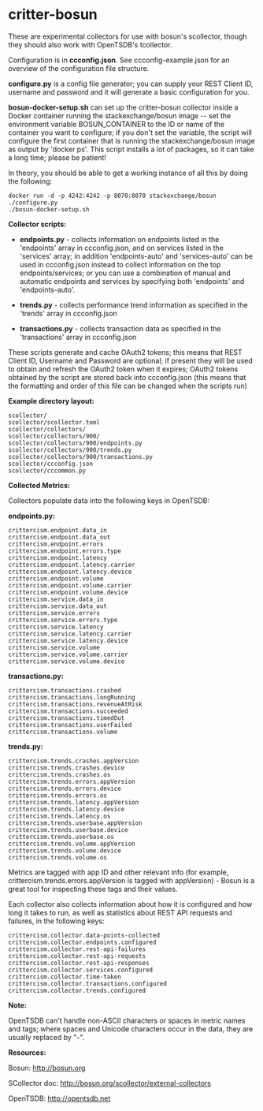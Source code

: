 critter-bosun
=============


These are experimental collectors for use with bosun's scollector, though they
should also work with OpenTSDB's tcollector.

Configuration is in **ccconfig.json**. See ccconfig-example.json for an overview
of the configuration file structure.

**configure.py** is a config file generator; you can supply your REST Client ID,
username and password and it will generate a basic configuration for you.

**bosun-docker-setup.sh** can set up the critter-bosun collector inside a
Docker container running the stackexchange/bosun image -- set the environment
variable BOSUN_CONTAINER to the ID or name of the container you want to configure;
if you don't set the variable, the script will configure the first container
that is running the stackexchange/bosun image as output by 'docker ps'. This
script installs a lot of packages, so it can take a long time; please be patient!

In theory, you should be able to get a working instance of all this by doing the following:

    docker run -d -p 4242:4242 -p 8070:8070 stackexchange/bosun
    ./configure.py
    ./bosun-docker-setup.sh

**Collector scripts:**

-   **endpoints.py** - collects information on endpoints listed in the
    'endpoints' array in ccconfig.json, and on services listed in the
    'services' array; in addition 'endpoints-auto' and 'services-auto'
    can be used in ccconfig.json instead to collect information on the 
    top <limit> endpoints/services; or you can use a combination of manual
    and automatic endpoints and services by specifying both 'endpoints'
    and 'endpoints-auto'.

-   **trends.py** - collects performance trend information as specified in the
    'trends' array in ccconfig.json

-   **transactions.py** - collects transaction data as specified in the
    'transactions' array in ccconfig.json

These scripts generate and cache OAuth2 tokens; this means that REST Client ID,
Username and Password are optional; if present they will be used to obtain and
refresh the OAuth2 token when it expires; OAuth2 tokens obtained by the script
are stored back into ccconfig.json (this means that the formatting and order of 
this file can be changed when the scripts run)

**Example directory layout:**

    scollector/
    scollector/scollector.toml
    scollector/collectors/
    scollector/collectors/900/
    scollector/collectors/900/endpoints.py
    scollector/collectors/900/trends.py
    scollector/collectors/900/transactions.py
    scollector/ccconfig.json
    scollector/cccommon.py


**Collected Metrics:**

Collectors populate data into the following keys in OpenTSDB:

**endpoints.py:**

    crittercism.endpoint.data_in
    crittercism.endpoint.data_out
    crittercism.endpoint.errors
    crittercism.endpoint.errors.type
    crittercism.endpoint.latency
    crittercism.endpoint.latency.carrier
    crittercism.endpoint.latency.device
    crittercism.endpoint.volume
    crittercism.endpoint.volume.carrier
    crittercism.endpoint.volume.device
    crittercism.service.data_in
    crittercism.service.data_out
    crittercism.service.errors
    crittercism.service.errors.type
    crittercism.service.latency
    crittercism.service.latency.carrier
    crittercism.service.latency.device
    crittercism.service.volume
    crittercism.service.volume.carrier
    crittercism.service.volume.device

**transactions.py:**

    crittercism.transactions.crashed
    crittercism.transactions.longRunning
    crittercism.transactions.revenueAtRisk
    crittercism.transactions.succeeded
    crittercism.transactions.timedOut
    crittercism.transactions.userFailed
    crittercism.transactions.volume

**trends.py:**

    crittercism.trends.crashes.appVersion
    crittercism.trends.crashes.device
    crittercism.trends.crashes.os
    crittercism.trends.errors.appVersion
    crittercism.trends.errors.device
    crittercism.trends.errors.os
    crittercism.trends.latency.appVersion
    crittercism.trends.latency.device
    crittercism.trends.latency.os
    crittercism.trends.userbase.appVersion
    crittercism.trends.userbase.device
    crittercism.trends.userbase.os
    crittercism.trends.volume.appVersion
    crittercism.trends.volume.device
    crittercism.trends.volume.os

Metrics are tagged with app ID and other relevant info (for example, crittercism.trends.errors.appVersion is tagged with appVersion) - Bosun is a great tool for inspecting these tags and their values.

Each collector also collects information about how it is configured and how long it takes to run, as well as statistics about REST API requests and failures, in the following keys:

    crittercism.collector.data-points-collected
    crittercism.collector.endpoints.configured
    crittercism.collector.rest-api-failures
    crittercism.collector.rest-api-requests
    crittercism.collector.rest-api-responses
    crittercism.collector.services.configured
    crittercism.collector.time-taken
    crittercism.collector.transactions.configured
    crittercism.collector.trends.configured


**Note:**

OpenTSDB can't handle non-ASCII characters or spaces in metric names and tags; where spaces and Unicode characters occur in the data, they are usually replaced by "-".

**Resources:**

Bosun: <http://bosun.org>

SCollector doc: <http://bosun.org/scollector/external-collectors>

OpenTSDB: <http://opentsdb.net>
